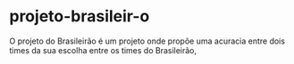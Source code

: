 # projeto-brasileir-o
O projeto do Brasileirão é um projeto onde propõe uma acuracia entre dois times da sua escolha entre os times do Brasileirão,
